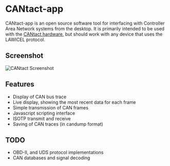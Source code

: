 # CANtact-app

CANtact-app is an open source software tool for interfacing with Controller Area
Network systems from the desktop. It is primarily intended to be used with the
[CANtact hardware](https://github.com/linklayer/cantact-hw), but should work
with any device that uses the LAWICEL protocol.

## Screenshot
![CANtact Screenshot](https://raw.github.com/linklayer/cantact-app/master/cantact-screenshot.png)

## Features
- Display of CAN bus trace
- Live display, showing the most recent data for each frame
- Simple transmission of CAN frames
- Javascript scripting interface
- ISOTP transmit and receive
- Saving of CAN traces (in candump format)

## TODO
- OBD-II, and UDS protocol implementations
- CAN databases and signal decoding
